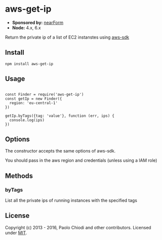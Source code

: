 
# aws-get-ip

- __Sponsored by:__ [nearForm][Sponsor]
- __Node:__ 4.x, 6.x

Return the private ip of a list of EC2 instanstes using [aws-sdk](https://github.com/aws/aws-sdk-js)

## Install
```
npm install aws-get-ip
```

## Usage

```

const Finder = require('aws-get-ip')
const getIp = new Finder({
  region: 'eu-central-1'
})

getIp.byTags({tag: 'value'}, function (err, ips) {
  console.log(ips)
})

```

## Options

The constructor accepts the same options of aws-sdk.

You should pass in the aws region and credentials (unless using a IAM role)

## Methods

### byTags

List all the private ips of running instances with the specified tags


## License
Copyright (c) 2013 - 2016, Paolo Chiodi and other contributors.
Licensed under [MIT][].

[Sponsor]: http://nearform.com
[Logo]: http://senecajs.org/files/assets/seneca-logo.png
[npm-badge]: https://badge.fury.io/js/aws-get-ip.svg
[npm-url]: https://badge.fury.io/js/aws-get-ip
[travis-badge]: https://api.travis-ci.org/senecajs-labs/aws-get-ip.svg
[travis-url]: https://travis-ci.org/senecajs-labs/aws-get-ip
[coveralls-badge]:https://coveralls.io/repos/senecajs-labs/aws-get-ip/badge.svg?branch=master&service=github
[coveralls-url]: https://coveralls.io/github/senecajs-labs/aws-get-ip?branch=master
[david-badge]: https://david-dm.org/senecajs-labs/aws-get-ip.svg
[david-url]: https://david-dm.org/senecajs-labs/aws-get-ip
[gitter-badge]: https://badges.gitter.im/senecajs/seneca.png
[gitter-url]: https://gitter.im/senecajs/seneca
[MIT]: ./LICENSE
[Senecajs org]: https://github.com/senecajs/
[Seneca.js]: https://www.npmjs.com/package/seneca
[senecajs.org]: http://senecajs.org/
[github issue]: https://github.com/senecajs-labs/aws-get-ip/issues
[@senecajs]: http://twitter.com/senecajs
